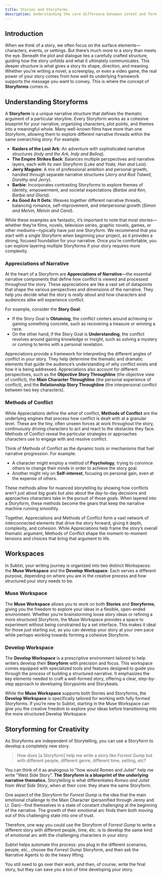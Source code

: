 ```yaml
---
title: Stories and Storyforms
description: Understanding the core difference between intent and form
---
```


## Introduction 

When we think of a story, we often focus on the surface elements—characters, events, or settings. But there’s much more to a story than meets the eye. Beneath the plot and dialogue lies a carefully crafted structure, guiding how the story unfolds and what it ultimately communicates. This deeper structure is what gives a story its shape, direction, and meaning. Whether you’re writing a novel, a screenplay, or even a video game, the real power of your story comes from how well its underlying framework supports the message you want to convey. This is where the concept of **Storyforms** comes in. 

## Understanding Storyforms

A **Storyform** is a unique narrative structure that defines the thematic argument of a particular storyline. Every Storyform works as a cohesive blueprint for your narrative, organizing characters, plot points, and themes into a meaningful whole. Many well-known films have more than one Storyform, allowing them to explore different narrative threads within the same overarching story. For example:

- **Raiders of the Lost Ark**: An adventure with sophisticated narrative structures (_Indy and the Ark, Indy and Belloq_).
- **The Empire Strikes Back**: Balances multiple perspectives and narrative layers, each with its own Storyform (_Luke and Yoda, Han and Leia_).
- **Jerry Maguire**: A mix of professional ambition and personal growth, handled through separate narrative structures (_Jerry and Rod Tidwell, Dorothy and Jerry_).
- **Barbie**: Incorporates contrasting Storyforms to explore themes of identity, empowerment, and societal expectations (_Barbie and Ken, Barbie and Gloria_).
- **As Good As It Gets**: Weaves together different narrative threads, balancing romance, self-improvement, and interpersonal growth (_Simon and Melvin, Melvin and Carol_).

While these examples are fantastic, it’s important to note that most stories—whether they’re films, novels, television series, graphic novels, games, or other mediums—typically have just one Storyform. We recommend that you start with a single Storyform when beginning your project, as it provides a strong, focused foundation for your narrative. Once you’re comfortable, you can explore layering multiple Storyforms if your story requires more complexity.

### Appreciations of Narrative

At the heart of a Storyform are **Appreciations of Narrative**—the essential narrative components that define how conflict is viewed and processed throughout the story. These appreciations are like a vast set of datapoints that shape the various perspectives and dimensions of the narrative. They help you decide what the story is *really about* and how characters and audiences alike will experience conflict.

For example, consider the **Story Goal**: 
- If the Story Goal is **Obtaining**, the conflict centers around achieving or gaining something concrete, such as recovering a treasure or winning a race.
- On the other hand, if the Story Goal is **Understanding**, the conflict revolves around gaining knowledge or insight, such as solving a mystery or coming to terms with a personal revelation.

Appreciations provide a framework for interpreting the different angles of conflict in your story. They help determine the thematic and dramatic elements that guide the audience’s understanding of why conflict exists and how it is being addressed. Appreciations also account for different perspectives, such as the **Objective Story Throughline** (the objective view of conflict), the **Main Character Throughline** (the personal experience of conflict), and the **Relationship Story Throughline** (the interpersonal conflict between two key characters).

### Methods of Conflict

While Appreciations define the *what* of conflict, **Methods of Conflict** are the underlying engines that process how conflict is dealt with at a granular level. These are the tiny, often unseen forces at work throughout the story, continuously driving characters to act and react to the obstacles they face. Methods of Conflict reveal the particular strategies or approaches characters use to engage with and resolve conflict.

Think of Methods of Conflict as the dynamic tools or mechanisms that fuel narrative progression. For example:

- A character might employ a method of **Psychology**, trying to convince others to change their minds in order to achieve the story goal.
- Another might rely on **Self-interest**, focusing on personal gain, even at the expense of others.

These methods allow for nuanced storytelling by showing how conflicts aren’t just about big goals but also about the day-to-day decisions and approaches characters take in the pursuit of those goals. When layered into a Storyform, these methods become the gears that keep the narrative machine running smoothly.

Together, Appreciations and Methods of Conflict form a vast network of interconnected elements that drive the story forward, giving it depth, complexity, and cohesion. While Appreciations help frame the story’s overall thematic argument, Methods of Conflict shape the moment-to-moment tensions and choices that bring that argument to life.

## Workspaces

In Subtxt, your writing journey is organized into two distinct Workspaces: the **Muse Workspace** and the **Develop Workspace**. Each serves a different purpose, depending on where you are in the creative process and how structured your story needs to be.

### Muse Workspace

The **Muse Workspace** allows you to work on both **Stories** and **Storyforms**, giving you the freedom to explore your ideas in a flexible, open-ended environment. Whether you’re brainstorming loose story ideas or refining a more structured Storyform, the Muse Workspace provides a space to experiment without being constrained by a set interface. This makes it ideal for those just starting out, as you can develop your story at your own pace while perhaps working towards forming a cohesive Storyform.

### Develop Workspace

The **Develop Workspace** is a prescriptive environment tailored to help writers develop their **Storyform** with precision and focus. This workspace comes equipped with specialized tools and features designed to guide you through the process of building a structured narrative. It emphasizes the key elements needed to craft a well-formed story, offering a clear, step-by-step approach to developing Storypoints and Storybeats.

While the **Muse Workspace** supports both Stories and Storyforms, the **Develop Workspace** is specifically tailored for working with fully formed Storyforms. If you’re new to Subtxt, starting in the Muse Workspace can give you the creative freedom to explore your ideas before transitioning into the more structured Develop Workspace.

## Storyforming for Creativity

As Storyforms are independent of Storytelling, you can use a Storyform to develop a completely new story.

> How does [a Storyform] help me write a story like Forrest Gump but with different people, different genre, different time, setting, etc?

You can think of it as analogous to "how would Romeo and Juliet" help me write "West Side Story". **The Storyform is a blueprint of the underlying narrative thematics.** Storytelling is what differentiates _Romeo and Juliet_ from _West Side Story_, when at their core: they share the same Storyform.

One aspect of the Storyform for _Forrest Gump_ is the idea that the main emotional challenge to the Main Character (personified through Jenny and Lt. Dan)--find themselves in a state of constant challenging at the beginning of the narrative. The growth of their emotional arc finds them both moving out of this challenging state into one of trust.

Therefore, one way you could use the Storyform of _Forrest Gump_ to write a different story with different people, time, etc. is to develop the same kind of emotional arc with the challenging characters in your story.

Subtxt helps automate this process: you plug in the different scenarios, people, etc., choose the _Forrest Gump_ Storyform, and then ask the Narrative Agents to do the heavy lifting.

You still need to go over their work, and then, of course, write the final story, but they can save you a ton of time developing your story.